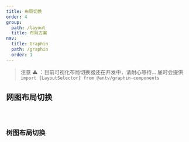 ```yaml
---
title: 布局切换
order: 4
group:
  path: /layout
  title: 布局方案
nav:
  title: Graphin
  path: /graphin
  order: 1
---
```


> 注意 ⚠️ ：目前可视化布局切换器还在开发中，请耐心等待... 届时会提供`import {LayoutSelector} from @antv/graphin-components`

## 网图布局切换

<code src='./demos/network.tsx'>

## 树图布局切换

<code src='./demos/tree.tsx'>
